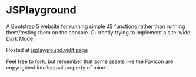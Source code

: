 # JSPlayground
A Bootstrap 5 website for running simple JS functions rather than running them/testing them on the console. Currently trying to implement a site-wide Dark Mode.

Hosted at [jsplayground.vidit.page](https://jsplayground.vidit.page)

Feel free to fork, but remember that some assets like the Favicon are copyrighted intellectual property of mine. 
